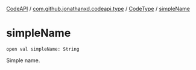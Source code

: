 [CodeAPI](../../index.md) / [com.github.jonathanxd.codeapi.type](../index.md) / [CodeType](index.md) / [simpleName](.)

# simpleName

`open val simpleName: String`

Simple name.


